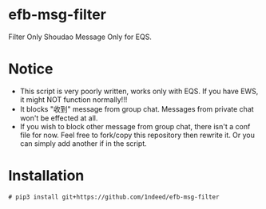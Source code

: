 # efb-msg-filter

Filter Only Shoudao Message Only for EQS.  

# Notice

- This script is very poorly written, works only with EQS. If you have EWS, it might NOT function normally!!!
- It blocks "收到" message from group chat. Messages from private chat won't be effected at all.
- If you wish to block other message from group chat, there isn't a conf file for now. Feel free to fork/copy this repository then rewrite it. Or you can simply add another if in the script.

# Installation

```
# pip3 install git+https://github.com/1ndeed/efb-msg-filter
```
